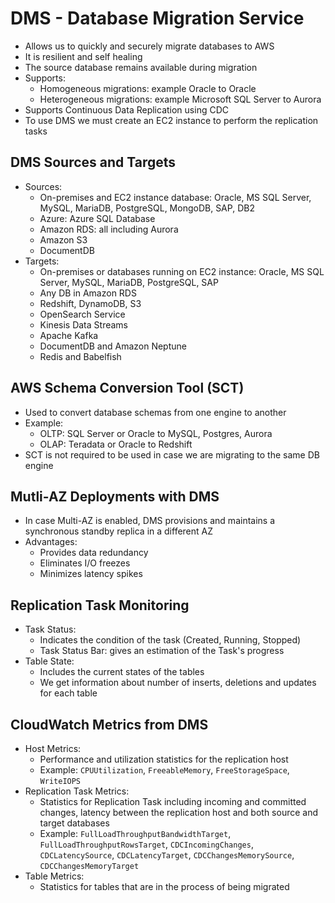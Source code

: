# DMS - Database Migration Service

- Allows us to quickly and securely migrate databases to AWS
- It is resilient and self healing
- The source database remains available during migration
- Supports:
    - Homogeneous migrations: example Oracle to Oracle
    - Heterogeneous migrations: example Microsoft SQL Server to Aurora
- Supports Continuous Data Replication using CDC
- To use DMS we must create an EC2 instance to perform the replication tasks

## DMS Sources and Targets

- Sources:
    - On-premises and EC2 instance database: Oracle, MS SQL Server, MySQL, MariaDB, PostgreSQL, MongoDB, SAP, DB2
    - Azure: Azure SQL Database
    - Amazon RDS: all including Aurora
    - Amazon S3
    - DocumentDB
- Targets:
    - On-premises or databases running on EC2 instance: Oracle, MS SQL Server, MySQL, MariaDB, PostgreSQL, SAP
    - Any DB in Amazon RDS
    - Redshift, DynamoDB, S3
    - OpenSearch Service
    - Kinesis Data Streams
    - Apache Kafka
    - DocumentDB and Amazon Neptune
    - Redis and Babelfish

## AWS Schema Conversion Tool (SCT)

- Used to convert database schemas from one engine to another
- Example: 
    - OLTP: SQL Server or Oracle to MySQL, Postgres, Aurora
    - OLAP: Teradata or Oracle to Redshift
- SCT is not required to be used in case we are migrating to the same DB engine

## Mutli-AZ Deployments with DMS

- In case Multi-AZ is enabled, DMS provisions and maintains a synchronous standby replica in a different AZ
- Advantages:
    - Provides data redundancy
    - Eliminates I/O freezes
    - Minimizes latency spikes

## Replication Task Monitoring

- Task Status:
    - Indicates the condition of the task (Created, Running, Stopped)
    - Task Status Bar: gives an estimation of the Task's progress
- Table State:
    - Includes the current states of the tables
    - We get information about number of inserts, deletions and updates for each table

## CloudWatch Metrics from DMS

- Host Metrics:
    - Performance and utilization statistics for the replication host
    - Example: `CPUUtilization`, `FreeableMemory`, `FreeStorageSpace`, `WriteIOPS`
- Replication Task Metrics:
    - Statistics for Replication Task including incoming and committed changes, latency between the replication host and both source and target databases
    - Example: `FullLoadThroughputBandwidthTarget`, `FullLoadThroughputRowsTarget`, `CDCIncomingChanges`, `CDCLatencySource`, `CDCLatencyTarget`, `CDCChangesMemorySource`, `CDCChangesMemoryTarget`
- Table Metrics:
    - Statistics for tables that are in the process of being migrated